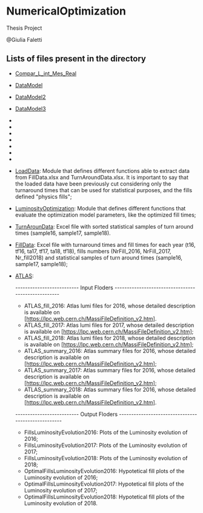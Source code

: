 # NumericalOptimization
Thesis Project 

@Giulia Faletti

## Lists of files present in the directory

  - [Compar_L_int_Mes_Real](https://github.com/GiuliaFaletti/NumericalOptimization/blob/main/Compar_L_int_Mes_Real.py)
  - [DataModel](https://github.com/GiuliaFaletti/NumericalOptimization/blob/main/DataModel.py)
  - [DataModel2](https://github.com/GiuliaFaletti/NumericalOptimization/blob/main/DataModel2.py)
  - [DataModel3](https://github.com/GiuliaFaletti/NumericalOptimization/blob/main/DataModel3.py)
  -
  -
  -
  -
  -
  -
  -
  - [LoadData](https://github.com/GiuliaFaletti/LuminosityOptimization/blob/main/LoadData.py): Module that defines different functions able to extract data from FillData.xlsx and TurnAroundData.xlsx. It is important to say that the loaded data have been previously cut considering only the turnaround times that can be used for statistical purposes, and the fills defined "physics fills";
  - [LuminosityOptimization](https://github.com/GiuliaFaletti/LuminosityOptimization/blob/main/LuminosityOptimization.py): Module that defines different functions that evaluate the optimization model parameters, like the optimized fill times;
  - [TurnArounData](https://github.com/GiuliaFaletti/LuminosityOptimization/blob/main/TurnAroundData.xlsx): Excel file with sorted statistical samples of turn around times (sample16, sample17, sample18).
  - [FillData](https://github.com/GiuliaFaletti/LuminosityOptimization/blob/main/FillData.xlsx): Excel file with turnaround times and fill times for each year (t16, tf16, ta17, tf17, ta18, tf18), fills numbers (NrFill_2016, NrFill_2017, Nr_fill2018) and statistical samples of turn around times (sample16, sample17, sample18);
  - [ATLAS](https://github.com/GiuliaFaletti/LuminosityOptimization/blob/main/ATLAS.zip):
  
      -------------------------- Input Floders ---------------------------------------------------

       - ATLAS_fill_2016: Atlas lumi files for 2016, whose detailed description is available on   
         [https://lpc.web.cern.ch/MassiFileDefinition_v2.htm].
       - ATLAS_fill_2017: Atlas lumi files for 2017, whose detailed description is available on
          [https://lpc.web.cern.ch/MassiFileDefinition_v2.htm];
       - ATLAS_fill_2018: Atlas lumi files for 2018, whose detailed description is available on
                        [https://lpc.web.cern.ch/MassiFileDefinition_v2.htm];
       - ATLAS_summary_2016: Atlas summary files for 2016, whose detailed description is available on
                        [https://lpc.web.cern.ch/MassiFileDefinition_v2.htm];
       - ATLAS_summary_2017: Atlas summary files for 2016, whose detailed description is available on
                        [https://lpc.web.cern.ch/MassiFileDefinition_v2.htm];
       - ATLAS_summary_2018: Atlas summary files for 2016, whose detailed description is available on 
                        [https://lpc.web.cern.ch/MassiFileDefinition_v2.htm].
                       
       -------------------------- Output Floders ---------------------------------------------------

       - FillsLuminosityEvolution2016: Plots of the Luminosity evolution of 2016;
       - FillsLuminosityEvolution2017: Plots of the Luminosity evolution of 2017;
       - FillsLuminosityEvolution2018: Plots of the Luminosity evolution of 2018;
       - OptimalFillsLuminosityEvolution2016: Hypotetical fill plots of the Luminosity evolution of 2016;
       - OptimalFillsLuminosityEvolution2017: Hypotetical fill plots of the Luminosity evolution of 2017;
       - OptimalFillsLuminosityEvolution2018: Hypotetical fill plots of the Luminosity evolution of 2018.
